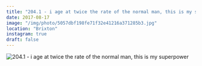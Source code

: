 ```yaml
---
title: "204.1 - i age at twice the rate of the normal man, this is my superpower"
date: 2017-08-17
image: "/img/photo/5057dbf198fe71f32e41216a371285b3.jpg"
location: "Brixton"
instagram: true
draft: false
---
```


![204.1 - i age at twice the rate of the normal man, this is my superpower](/img/photo/5057dbf198fe71f32e41216a371285b3.jpg)
